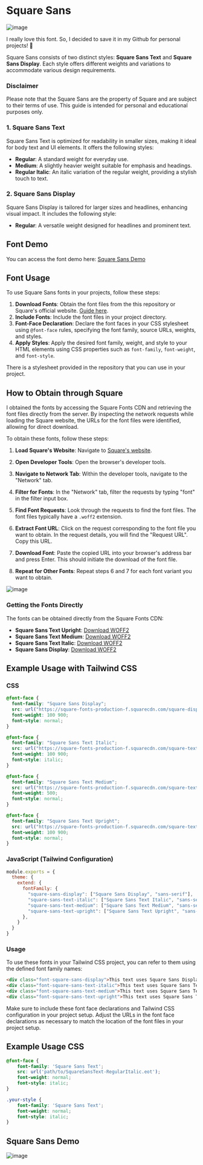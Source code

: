 # Square Sans

![image](https://github.com/aidrecabrera/square-sans/assets/61798731/63b6410a-c6f5-4398-aa7b-a6f305917d99)

I really love this font. So, I decided to save it in my Github for personal projects! 👀

Square Sans consists of two distinct styles: **Square Sans Text** and **Square Sans Display**. Each style offers different weights and variations to accommodate various design requirements.

### Disclaimer

Please note that the Square Sans are the property of Square and are subject to their terms of use. This guide is intended for personal and educational purposes only.

### 1. Square Sans Text

Square Sans Text is optimized for readability in smaller sizes, making it ideal for body text and UI elements. It offers the following styles:

- **Regular**: A standard weight for everyday use.
- **Medium**: A slightly heavier weight suitable for emphasis and headings.
- **Regular Italic**: An italic variation of the regular weight, providing a stylish touch to text.

### 2. Square Sans Display

Square Sans Display is tailored for larger sizes and headlines, enhancing visual impact. It includes the following style:

- **Regular**: A versatile weight designed for headlines and prominent text.

## Font Demo

You can access the font demo here: [Square Sans Demo](https://aidrecabrera.github.io/square-sans/index.html)

## Font Usage

To use Square Sans fonts in your projects, follow these steps:

1. **Download Fonts**: Obtain the font files from the this repository or Square's official website. [Guide here](#How-to-Obtain-through-Square).
2. **Include Fonts**: Include the font files in your project directory.
3. **Font-Face Declaration**: Declare the font faces in your CSS stylesheet using `@font-face` rules, specifying the font family, source URLs, weights, and styles.
4. **Apply Styles**: Apply the desired font family, weight, and style to your HTML elements using CSS properties such as `font-family`, `font-weight`, and `font-style`.

There is a stylesheet provided in the repository that you can use in your project.

## How to Obtain through Square

I obtained the fonts by accessing the Square Fonts CDN and retrieving the font files directly from the server. By inspecting the network requests while loading the Square website, the URLs for the font files were identified, allowing for direct download.

To obtain these fonts, follow these steps:

1. **Load Square's Website**: Navigate to [Square's website](https://squareup.com/).
   
2. **Open Developer Tools**: Open the browser's developer tools.

3. **Navigate to Network Tab**: Within the developer tools, navigate to the "Network" tab.

4. **Filter for Fonts**: In the "Network" tab, filter the requests by typing "font" in the filter input box.

5. **Find Font Requests**: Look through the requests to find the font files. The font files typically have a `.woff2` extension.

6. **Extract Font URL**: Click on the request corresponding to the font file you want to obtain. In the request details, you will find the "Request URL". Copy this URL.

7. **Download Font**: Paste the copied URL into your browser's address bar and press Enter. This should initiate the download of the font file.

8. **Repeat for Other Fonts**: Repeat steps 6 and 7 for each font variant you want to obtain.

![image](https://github.com/aidrecabrera/square-sans/assets/61798731/e61ac3a0-32f0-4c89-b902-806b9b6d12d9)


### Getting the Fonts Directly
The fonts can be obtained directly from the Square Fonts CDN:

- **Square Sans Text Upright**: [Download WOFF2](https://square-fonts-production-f.squarecdn.com/square-text/SquareSansText-Upright-VF.woff2)
- **Square Sans Text Medium**: [Download WOFF2](https://square-fonts-production-f.squarecdn.com/square-text/SquareSansText-Medium.woff2)
- **Square Sans Text Italic**: [Download WOFF2](https://square-fonts-production-f.squarecdn.com/square-text/SquareSansText-Italic-VF.woff2)
- **Square Sans Display**: [Download WOFF2](https://square-fonts-production-f.squarecdn.com/square-display/SquareSansDisplay-VF.woff2)

## Example Usage with Tailwind CSS

### CSS

```css
@font-face {
  font-family: "Square Sans Display";
  src: url("https://square-fonts-production-f.squarecdn.com/square-display/SquareSansDisplay-VF.woff2") format("woff2");
  font-weight: 100 900;
  font-style: normal;
}

@font-face {
  font-family: "Square Sans Text Italic";
  src: url("https://square-fonts-production-f.squarecdn.com/square-text/SquareSansText-Italic-VF.woff2") format("woff2");
  font-weight: 100 900;
  font-style: italic;
}

@font-face {
  font-family: "Square Sans Text Medium";
  src: url("https://square-fonts-production-f.squarecdn.com/square-text/SquareSansText-Medium.woff2") format("woff2");
  font-weight: 500;
  font-style: normal;
}

@font-face {
  font-family: "Square Sans Text Upright";
  src: url("https://square-fonts-production-f.squarecdn.com/square-text/SquareSansText-Upright-VF.woff2") format("woff2");
  font-weight: 100 900;
  font-style: normal;
}
```

### JavaScript (Tailwind Configuration)

```js
module.exports = {
  theme: {
    extend: {
      fontFamily: {
        "square-sans-display": ["Square Sans Display", "sans-serif"],
        "square-sans-text-italic": ["Square Sans Text Italic", "sans-serif"],
        "square-sans-text-medium": ["Square Sans Text Medium", "sans-serif"],
        "square-sans-text-upright": ["Square Sans Text Upright", "sans-serif"],
      },
    }
  }
}
```

### Usage

To use these fonts in your Tailwind CSS project, you can refer to them using the defined font family names:

```html
<div class="font-square-sans-display">This text uses Square Sans Display font.</div>
<div class="font-square-sans-text-italic">This text uses Square Sans Text Italic font.</div>
<div class="font-square-sans-text-medium">This text uses Square Sans Text Medium font.</div>
<div class="font-square-sans-text-upright">This text uses Square Sans Text Upright font.</div>
```

Make sure to include these font face declarations and Tailwind CSS configuration in your project setup. Adjust the URLs in the font face declarations as necessary to match the location of the font files in your project setup.

## Example Usage CSS

```css
@font-face {
    font-family: 'Square Sans Text';
    src: url('path/to/SquareSansText-RegularItalic.eot');
    font-weight: normal;
    font-style: italic;
}

.your-style {
    font-family: 'Square Sans Text';
    font-weight: normal;
    font-style: italic;
}
```

## Square Sans Demo

![image](https://github.com/aidrecabrera/square-sans/assets/61798731/dd293d1f-9266-4509-a5c9-5a0f53d6bb8b)
